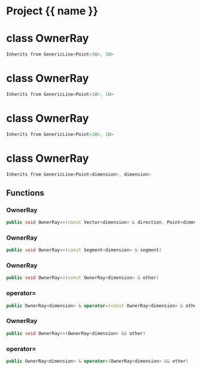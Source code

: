 <script setup>
import {useRoute} from 'vitepress'
const {path} = useRoute()
const tokens = path.split('/')
const words = tokens[2].split('-');
for (let i = 0; i < words.length; i++) {
    words[i] = words[i].charAt(0).toUpperCase() + words[i].slice(1);
    words[i] = words[i].replace('geode', 'Geode')
}
const name = words.join('-');
</script>
# Project {{ name }}

# class OwnerRay


```cpp
Inherits from GenericLine<Point<3U>, 3U>
```



# class OwnerRay


```cpp
Inherits from GenericLine<Point<1U>, 1U>
```



# class OwnerRay


```cpp
Inherits from GenericLine<Point<2U>, 2U>
```



# class OwnerRay


```cpp
Inherits from GenericLine<Point<dimension>, dimension>
```



## Functions

### OwnerRay

```cpp
public void OwnerRay<>(const Vector<dimension> & direction, Point<dimension> origin)
```


### OwnerRay

```cpp
public void OwnerRay<>(const Segment<dimension> & segment)
```


### OwnerRay

```cpp
public void OwnerRay<>(const OwnerRay<dimension> & other)
```


### operator=

```cpp
public OwnerRay<dimension> & operator=(const OwnerRay<dimension> & other)
```


### OwnerRay

```cpp
public void OwnerRay<>(OwnerRay<dimension> && other)
```


### operator=

```cpp
public OwnerRay<dimension> & operator=(OwnerRay<dimension> && other)
```




